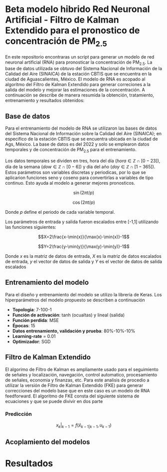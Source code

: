 # Beta modelo hibrido Red Neuronal Artificial - Filtro de Kalman Extendido para el pronostico de concentración de PM<sub>2.5

En este repositorio encontraras un script para generar un modelo de red neuronal artificial (RNA) para pronosticar la concentración de PM<sub>2.5</sub>. La base de datos utilizada se obtuvo del Sistema Nacional de Información de la Calidad del Aire (SINAICA) de la estación CBTIS que se encuentra en la ciudad de Aguascalientes, México. El modelo de RNA es acopado al algoritmo del Filtro de Kalman Extendido para generar correciones a la salida del modelo y mejorar las estimaciones de la concentración. A continuación se describe de manera resumida la obtención, tratamiento, entrenamiento y resultados obtenidos:

## Base de datos
Para el entrenamiento del modelo de RNA se utilizaron las bases de datos del Sistema Nacional de Información sobre la Calidad del Aire (SINAICA); en especifico de la estación CBTIS que se encuentra ubicada en la ciudad de Ags, México. La base de datos es del 2022 y solo se emplearon datos temporales y de concentración de PM<sub>2.5</sub> para el entrenamiento.

Los datos temporales se dividen en tres, hora del día ($hora \in \mathbb{Z} \cap [0-23]$), día de la semana ($dow \in \mathbb{Z} \cap [0-6]$) y día del año ($doy \in \mathbb{Z} \cap [1-365]$). Estos parámetros son variables discretas y periodicas, por lo que se aplicarion funciones seno y coseno para convertirlas a variables de tipo continuo. Esto ayuda al modelo a generar mejores pronosticos.

$$\sin(2\pi t/p)$$

$$\cos(2\pi t/p)$$

Donde $p$ define el periodo de cada variable temporal.

Los parámetros de entrada y salida fueron escalados entre [-1,1] utilizando las funciones siguientes:

$$X=2\frac{x-\min(x)}{\max(x)-\min(x)}-1$$

$$Y=2\frac{y-\min(y)}{\max(y)-\min(y)}-1$$

Donde $x$ es la matriz de datos de entrada, $X$ es la matriz de datos escalados de entrada, $y$ el vector de datos de salida y $Y$ es el vector de datos de salida escalados

## Entrenamiento del modelo
Para el diseño y entrenamiento del modelo se utilizo la libreria de Keras. Los hiperparámetros del modelo propuesto se describen a continuación

- **Topologia**: 7-100-1
- **Función de activación**: tanh (ocualtas) y lineal (salida)
- **Función perdida**: MSE
- **Épocas**: 15
- **Datos entrenamiento, validación y prueba**: 80%-10%-10%
- **Learning-rate** = 0.01
- **Optimizador**: SGD

## Filtro de Kalman Extendido

El algorimo de Filtro de Kalman es ampliamente usado para el seguimiento de señales y localización, navegación, control automatico, procesamiento de señales, economia y finanzas, etc. Para este analisis de procedio a utilizar la versión de Filtro de Kalman Extendido (FKE) para generar correcciones del modelo base que en este caso es un modelo de RNA feedforward. El algoritmo de FKE consta del siguiente sistema de ecuaciones y que se puede divivir en dos parte

### Predicción

$$ x_k|_{k-1} = f(\hat{x}_{k-1|k-1},u_{k-1})$$

## Acoplamiento del modelos

# Resultados
